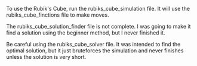 To use the Rubik's Cube, run the rubiks_cube_simulation file. It will use the rubiks_cube_finctions 
file to make moves.

The rubiks_cube_solution_finder file is not complete. I was going to make it find a 
solution using the beginner method, but I never finished it.

Be careful using the rubiks_cube_solver file. It was intended to find the optimal solution, but it
just bruteforces the simulation and never finishes unless the solution is very short.
